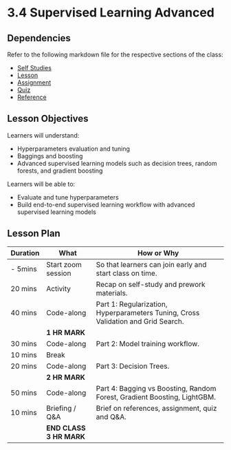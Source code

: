 # 3.4 Supervised Learning Advanced

## Dependencies

Refer to the following markdown file for the respective sections of the class:

- [Self Studies](./studies.md)
- [Lesson](./lesson.md)
- [Assignment](./assignment.md)
- [Quiz](./quiz.md)
- [Reference](./reference.md)

## Lesson Objectives

Learners will understand:

- Hyperparameters evaluation and tuning
- Baggings and boosting
- Advanced supervised learning models such as decision trees, random forests, and gradient boosting

Learners will be able to:

- Evaluate and tune hyperparameters
- Build end-to-end supervised learning workflow with advanced supervised learning models

## Lesson Plan

| Duration | What                    | How or Why                                                                        |
| -------- | ----------------------- | --------------------------------------------------------------------------------- |
| - 5mins  | Start zoom session      | So that learners can join early and start class on time.                          |
| 20 mins  | Activity                | Recap on self-study and prework materials.                                        |
| 40 mins  | Code-along              | Part 1: Regularization, Hyperparameters Tuning, Cross Validation and Grid Search. |
|          | **1 HR MARK**           |
| 30 mins  | Code-along              | Part 2: Model training workflow.                                                  |
| 10 mins  | Break                   |                                                                                   |
| 20 mins  | Code-along              | Part 3: Decision Trees.                                                           |
|          | **2 HR MARK**           |
| 50 mins  | Code-along              | Part 4: Bagging vs Boosting, Random Forest, Gradient Boosting, LightGBM.          |
| 10 mins  | Briefing / Q&A          | Brief on references, assignment, quiz and Q&A.                                    |
|          | **END CLASS 3 HR MARK** |
